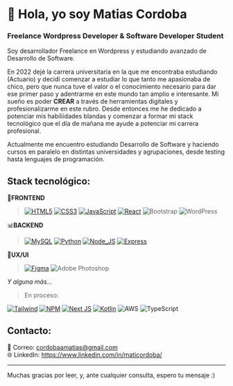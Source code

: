 # 👋 Hola, yo soy Matias Cordoba
### Freelance Wordpress Developer & Software Developer Student
Soy desarrollador Freelance en Wordpress y estudiando avanzado de Desarrollo de Software.

En 2022 dejé la carrera universitaria en la que me encontraba estudiando (Actuario) y decidí comenzar a estudiar lo que tanto me apasionaba de chico, pero que nunca tuve el valor o el conocimiento necesario para dar ese primer paso y adentrarme en este mundo tan amplio e interesante. Mi sueño es poder <b>CREAR</b> a través de herramientas digitales y profesionalizarme en este rubro.
Desde entonces me he dedicado a potenciar mis habiliidades blandas y comenzar a formar mi stack tecnológico que el día de mañana me ayude a potenciar mi carrera profesional. </br>

Actualmente me encuentro estudiando Desarrollo de Software y haciendo cursos en paralelo en distintas universidades y agrupaciones, desde testing hasta lenguajes de programación.

## Stack tecnológico:
🎨**FRONTEND**

> [![HTML5](https://img.shields.io/badge/Html5-E34F26?style=for-the-badge&logo=html5&logoColor=white&labelColor=black)]()
> [![CSS3](https://img.shields.io/badge/CSS3-1572B6?style=for-the-badge&logo=css3&logoColor=white&labelColor=black)]()
> [![JavaScript](https://img.shields.io/badge/Javascript-F7DF1E?style=for-the-badge&logo=javascript&logoColor=white&labelColor=black)]()
> [![React](https://img.shields.io/badge/React-61DAFB?style=for-the-badge&logo=react&logoColor=white&labelColor=black)]()
> ![Bootstrap](https://img.shields.io/badge/bootstrap-%238511FA.svg?style=for-the-badge&logo=bootstrap&logoColor=white&labelColor=black)
> ![WordPress](https://img.shields.io/badge/WordPress-%23117AC9.svg?style=for-the-badge&logo=WordPress&logoColor=white&labelColor=black)

📊**BACKEND**

> [![MySQL](https://img.shields.io/badge/MySQL-4479A1?style=for-the-badge&logo=mysql&logoColor=white&labelColor=101010)]()
> [![Python](https://img.shields.io/badge/python-FF8000?style=for-the-badge&logo=python&logoColor=white&labelColor=black)]()
> [![Node_JS](https://img.shields.io/badge/Node_js-339933?style=for-the-badge&logo=nodedotjs&logoColor=white&labelColor=black)]()
> [![Express](https://img.shields.io/badge/Express-000000?style=for-the-badge&logo=express&logoColor=white&labelColor=black)]()

👥**UX/UI**

> [![Figma](https://img.shields.io/badge/Figma-F24E1E?style=for-the-badge&logo=figma&logoColor=white&labelColor=black)]()
> ![Adobe Photoshop](https://img.shields.io/badge/adobe%20photoshop-%2331A8FF.svg?style=for-the-badge&logo=adobe%20photoshop&logoColor=white&labelColor=black)

*Y alguna más...*

> En proceso: </br>
> 
[![Tailwind](https://img.shields.io/badge/tailwind-06B6D4?style=for-the-badge&logo=tailwindcss&logoColor=white&labelColor=black)]() [![NPM](https://img.shields.io/badge/Npm-CB3837?style=for-the-badge&logo=npm&logoColor=white&labelColor=black)]() [![Next JS](https://img.shields.io/badge/Next.js-333333?style=for-the-badge&logo=next.js&logoColor=white&labelColor=black)]() [![Kotlin](https://img.shields.io/badge/kotlin-c711e0?style=for-the-badge&logo=kotlin&logoColor=white&labelColor=black)]() ![AWS](https://img.shields.io/badge/AWS-%23FF9900.svg?style=for-the-badge&logo=amazon-aws&logoColor=white&labelColor=black) ![TypeScript](https://img.shields.io/badge/typescript-%23007ACC.svg?style=for-the-badge&logo=typescript&logoColor=white&labelColor=black)

## Contacto:

📩 Correo: cordobaamatias@gmail.com
</br>
🌐 LinkedIn: https://www.linkedin.com/in/maticordoba/

---
Muchas gracias por leer, y, ante cualquier consulta, espero tu mensaje :)
